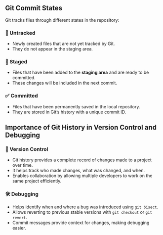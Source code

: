 ## Git Commit States

Git tracks files through different states in the repository:

### 📝 Untracked  
- Newly created files that are not yet tracked by Git.  
- They do not appear in the staging area.  

### 📌 Staged  
- Files that have been added to the **staging area** and are ready to be committed.  
- These changes will be included in the next commit.  

### ✅ Committed  
- Files that have been permanently saved in the local repository.  
- They are stored in Git’s history with a unique commit ID.  


## Importance of Git History in Version Control and Debugging

### 🔄 Version Control  
- Git history provides a complete record of changes made to a project over time.  
- It helps track who made changes, what was changed, and when.  
- Enables collaboration by allowing multiple developers to work on the same project efficiently.  

### 🛠️ Debugging  
- Helps identify when and where a bug was introduced using `git bisect`.  
- Allows reverting to previous stable versions with `git checkout` or `git revert`.  
- Commit messages provide context for changes, making debugging easier.  
